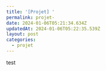 ```yaml
---
title: '[Projet] '
permalink: projet-
date: 2024-01-06T05:21:34.634Z
updatedAt: 2024-01-06T05:22:35.539Z
layout: post
categories:
  - projet
---
```


test
